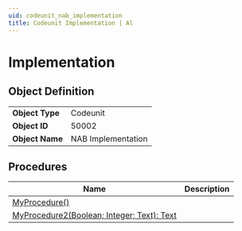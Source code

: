 ```yaml
---
uid: codeunit_nab_implementation
title: Codeunit Implementation | Al
---
```

# Implementation

## Object Definition

<table>
<tr><td><b>Object Type</b></td><td>Codeunit</td></tr>
<tr><td><b>Object ID</b></td><td>50002</td></tr>
<tr><td><b>Object Name</b></td><td>NAB Implementation</td></tr>
</table>

## Procedures

| Name | Description |
| ----- | ------ |
| [MyProcedure()](my-procedure.md#my_procedure) |  |
| [MyProcedure2(Boolean; Integer; Text): Text](my-procedure-2.md#my_procedure_2_boolean_integer_text) |  |
